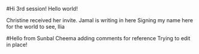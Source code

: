 #Hi 3rd session!
Hello world!

Christine received her invite.
Jamal is writing in here
Signing my name here for the world to see, Ilia

#Hello from Sunbal Cheema adding comments for reference
Trying to edit in place!
